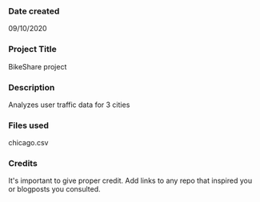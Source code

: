### Date created
09/10/2020

### Project Title
BikeShare project

### Description
Analyzes user traffic data for 3 cities

### Files used
chicago.csv


### Credits
It's important to give proper credit. Add links to any repo that inspired you or blogposts you consulted.

